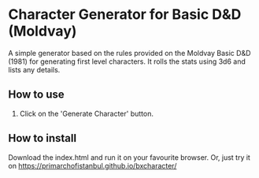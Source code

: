 # Character Generator for Basic D&D (Moldvay)
A simple generator based on the rules provided on the Moldvay Basic D&D (1981) for generating first level characters. It rolls the stats using 3d6 and lists any details.

## How to use
1. Click on the 'Generate Character' button.


## How to install
Download the index.html and run it on your favourite browser. Or, just try it on https://primarchofistanbul.github.io/bxcharacter/
